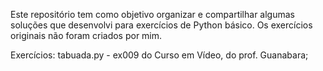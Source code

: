 Este repositório tem como objetivo organizar e compartilhar algumas soluções que desenvolvi para exercícios de Python básico. Os exercícios originais não foram criados por mim.

Exercícios:
tabuada.py - ex009 do Curso em Vídeo, do prof. Guanabara;
